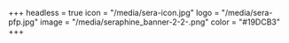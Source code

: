 +++
headless = true
icon = "/media/sera-icon.jpg"
logo = "/media/sera-pfp.jpg"
image = "/media/seraphine_banner-2-2-.png"
color = "#19DCB3"
+++
